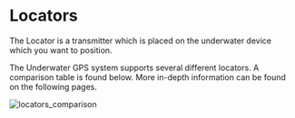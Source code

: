 # Locators

The Locator is a transmitter which is placed on the underwater device which you want to position.

The Underwater GPS system supports several different locators. A comparison table is found below. More in-depth information can be found on the following pages.

![locators_comparison](https://waterlinked.com//datasheets/locator-comparison-matrix-png/)

